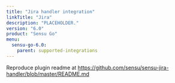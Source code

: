 ```yaml
---
title: "Jira handler integration"
linkTitle: "Jira"
description: "PLACEHOLDER."
version: "6.0"
product: "Sensu Go"
menu: 
  sensu-go-6.0:
    parent: supported-integrations
---
```


Reproduce plugin readme at https://github.com/sensu/sensu-jira-handler/blob/master/README.md

